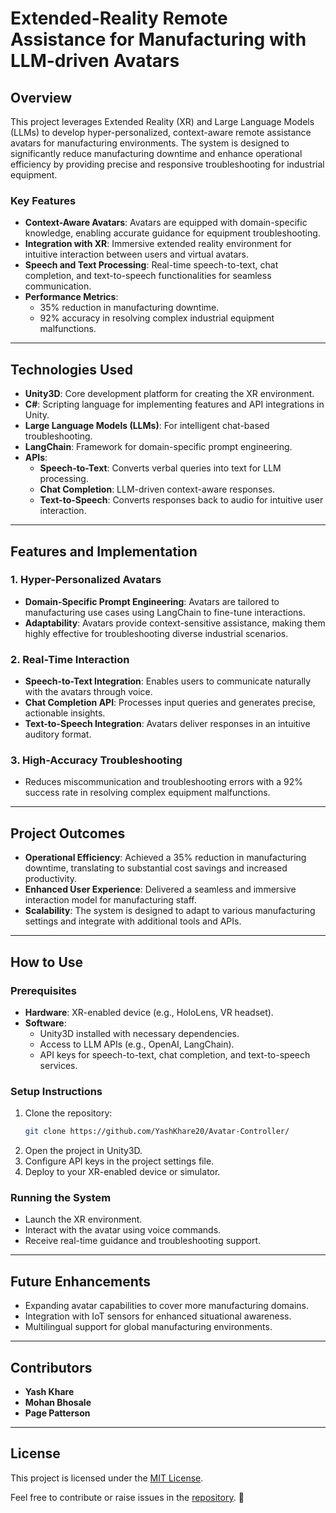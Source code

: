 # Extended-Reality Remote Assistance for Manufacturing with LLM-driven Avatars

## Overview

This project leverages Extended Reality (XR) and Large Language Models (LLMs) to develop hyper-personalized, context-aware remote assistance avatars for manufacturing environments. The system is designed to significantly reduce manufacturing downtime and enhance operational efficiency by providing precise and responsive troubleshooting for industrial equipment.

### Key Features
- **Context-Aware Avatars**: Avatars are equipped with domain-specific knowledge, enabling accurate guidance for equipment troubleshooting.
- **Integration with XR**: Immersive extended reality environment for intuitive interaction between users and virtual avatars.
- **Speech and Text Processing**: Real-time speech-to-text, chat completion, and text-to-speech functionalities for seamless communication.
- **Performance Metrics**:
  - 35% reduction in manufacturing downtime.
  - 92% accuracy in resolving complex industrial equipment malfunctions.

---

## Technologies Used
- **Unity3D**: Core development platform for creating the XR environment.
- **C#**: Scripting language for implementing features and API integrations in Unity.
- **Large Language Models (LLMs)**: For intelligent chat-based troubleshooting.
- **LangChain**: Framework for domain-specific prompt engineering.
- **APIs**:
  - **Speech-to-Text**: Converts verbal queries into text for LLM processing.
  - **Chat Completion**: LLM-driven context-aware responses.
  - **Text-to-Speech**: Converts responses back to audio for intuitive user interaction.

---

## Features and Implementation

### 1. Hyper-Personalized Avatars
- **Domain-Specific Prompt Engineering**: Avatars are tailored to manufacturing use cases using LangChain to fine-tune interactions.
- **Adaptability**: Avatars provide context-sensitive assistance, making them highly effective for troubleshooting diverse industrial scenarios.

### 2. Real-Time Interaction
- **Speech-to-Text Integration**: Enables users to communicate naturally with the avatars through voice.
- **Chat Completion API**: Processes input queries and generates precise, actionable insights.
- **Text-to-Speech Integration**: Avatars deliver responses in an intuitive auditory format.

### 3. High-Accuracy Troubleshooting
- Reduces miscommunication and troubleshooting errors with a 92% success rate in resolving complex equipment malfunctions.

---

## Project Outcomes
- **Operational Efficiency**: Achieved a 35% reduction in manufacturing downtime, translating to substantial cost savings and increased productivity.
- **Enhanced User Experience**: Delivered a seamless and immersive interaction model for manufacturing staff.
- **Scalability**: The system is designed to adapt to various manufacturing settings and integrate with additional tools and APIs.

---

## How to Use

### Prerequisites
- **Hardware**: XR-enabled device (e.g., HoloLens, VR headset).
- **Software**:
  - Unity3D installed with necessary dependencies.
  - Access to LLM APIs (e.g., OpenAI, LangChain).
  - API keys for speech-to-text, chat completion, and text-to-speech services.

### Setup Instructions
1. Clone the repository:
   ```bash
   git clone https://github.com/YashKhare20/Avatar-Controller/
   ```
2. Open the project in Unity3D.
3. Configure API keys in the project settings file.
4. Deploy to your XR-enabled device or simulator.

### Running the System
- Launch the XR environment.
- Interact with the avatar using voice commands.
- Receive real-time guidance and troubleshooting support.

---

## Future Enhancements
- Expanding avatar capabilities to cover more manufacturing domains.
- Integration with IoT sensors for enhanced situational awareness.
- Multilingual support for global manufacturing environments.

---

## Contributors
- **Yash Khare** 
- **Mohan Bhosale**
- **Page Patterson**

---

## License
This project is licensed under the [MIT License](LICENSE).

Feel free to contribute or raise issues in the [repository](https://github.com/your-repo/Extended-Reality-Remote-Assistance). 🚀
